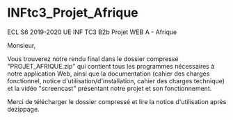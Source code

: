 # INFtc3_Projet_Afrique
ECL S6 2019-2020 UE INF TC3 B2b Projet WEB A - Afrique

Monsieur,

Vous trouverez notre rendu final dans le dossier compressé "PROJET_AFRIQUE.zip" qui contient tous les programmes nécessaires à notre application Web, ainsi que la documentation (cahier des charges fonctionnel, notice d'utilisation/d'installation, cahier des charges technique) et la vidéo "screencast" présentant notre projet et son fonctionnement.

Merci de télécharger le dossier compressé et lire la notice d'utilisation après dezippage.
